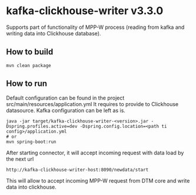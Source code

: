 # kafka-clickhouse-writer v3.3.0 
Supports part of functionality of MPP-W process (reading from kafka and writing data into Clickhouse database). 

## How to build

```shell script
mvn clean package
```

## How to run
Default configuration can be found in the project src/main/resources/application.yml
It requires to provide to Clickhouse datasource. Kafka configuration can be left as is. 

```shell script
java -jar target/kafka-clickhouse-writer-<version>.jar -Dspring.profiles.active=dev -Dspring.config.location=<path ti config>/application.yml
# or
mvn spring-boot:run
```

After starting connector, it will accept incoming request with data load by the next url
```shell script
http://kafka-clickhouse-writer-host:8090/newdata/start
```

This will allow to accept incoming MPP-W request from DTM core and write data into clickhouse.
